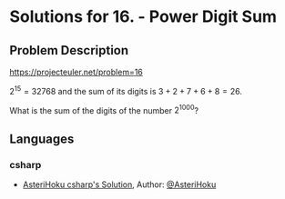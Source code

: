 
# Solutions for 16. - Power Digit Sum
## Problem Description
https://projecteuler.net/problem=16

$2^{15} = 32768$ and the sum of its digits is $3 + 2 + 7 + 6 + 8 = 26$.

What is the sum of the digits of the number $2^{1000}$?

## Languages
### csharp
- [AsteriHoku csharp's Solution](AsteriHoku), Author: [@AsteriHoku](https://github.com/AsteriHoku)
